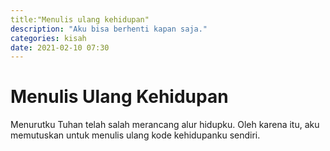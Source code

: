 ```yaml
---
title:"Menulis ulang kehidupan"
description: "Aku bisa berhenti kapan saja."
categories: kisah
date: 2021-02-10 07:30
---
```

# Menulis Ulang Kehidupan

Menurutku Tuhan telah salah merancang alur hidupku. Oleh karena itu, aku memutuskan untuk menulis ulang kode kehidupanku sendiri.
